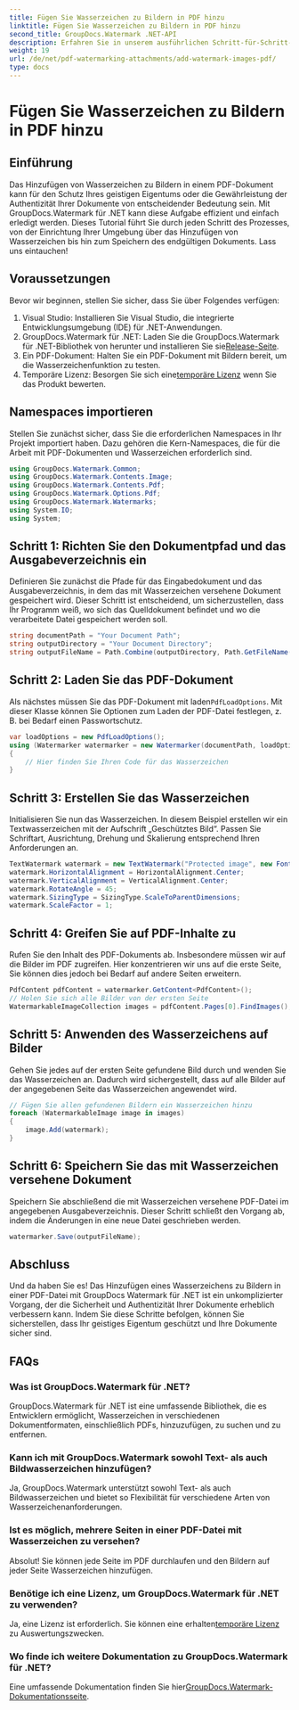 ```yaml
---
title: Fügen Sie Wasserzeichen zu Bildern in PDF hinzu
linktitle: Fügen Sie Wasserzeichen zu Bildern in PDF hinzu
second_title: GroupDocs.Watermark .NET-API
description: Erfahren Sie in unserem ausführlichen Schritt-für-Schritt-Tutorial, wie Sie mithilfe von GroupDocs.Watermark für .NET Wasserzeichen zu Bildern in PDF-Dokumenten hinzufügen. Sichern Sie Ihre PDFs ganz einfach.
weight: 19
url: /de/net/pdf-watermarking-attachments/add-watermark-images-pdf/
type: docs
---
```

# Fügen Sie Wasserzeichen zu Bildern in PDF hinzu

## Einführung
Das Hinzufügen von Wasserzeichen zu Bildern in einem PDF-Dokument kann für den Schutz Ihres geistigen Eigentums oder die Gewährleistung der Authentizität Ihrer Dokumente von entscheidender Bedeutung sein. Mit GroupDocs.Watermark für .NET kann diese Aufgabe effizient und einfach erledigt werden. Dieses Tutorial führt Sie durch jeden Schritt des Prozesses, von der Einrichtung Ihrer Umgebung über das Hinzufügen von Wasserzeichen bis hin zum Speichern des endgültigen Dokuments. Lass uns eintauchen!
## Voraussetzungen
Bevor wir beginnen, stellen Sie sicher, dass Sie über Folgendes verfügen:
1. Visual Studio: Installieren Sie Visual Studio, die integrierte Entwicklungsumgebung (IDE) für .NET-Anwendungen.
2.  GroupDocs.Watermark für .NET: Laden Sie die GroupDocs.Watermark für .NET-Bibliothek von herunter und installieren Sie sie[Release-Seite](https://releases.groupdocs.com/Watermark/net/).
3. Ein PDF-Dokument: Halten Sie ein PDF-Dokument mit Bildern bereit, um die Wasserzeichenfunktion zu testen.
4.  Temporäre Lizenz: Besorgen Sie sich eine[temporäre Lizenz](https://purchase.groupdocs.com/temporary-license/) wenn Sie das Produkt bewerten.
## Namespaces importieren
Stellen Sie zunächst sicher, dass Sie die erforderlichen Namespaces in Ihr Projekt importiert haben. Dazu gehören die Kern-Namespaces, die für die Arbeit mit PDF-Dokumenten und Wasserzeichen erforderlich sind.
```csharp
using GroupDocs.Watermark.Common;
using GroupDocs.Watermark.Contents.Image;
using GroupDocs.Watermark.Contents.Pdf;
using GroupDocs.Watermark.Options.Pdf;
using GroupDocs.Watermark.Watermarks;
using System.IO;
using System;
```
## Schritt 1: Richten Sie den Dokumentpfad und das Ausgabeverzeichnis ein
Definieren Sie zunächst die Pfade für das Eingabedokument und das Ausgabeverzeichnis, in dem das mit Wasserzeichen versehene Dokument gespeichert wird. Dieser Schritt ist entscheidend, um sicherzustellen, dass Ihr Programm weiß, wo sich das Quelldokument befindet und wo die verarbeitete Datei gespeichert werden soll.
```csharp
string documentPath = "Your Document Path";
string outputDirectory = "Your Document Directory";
string outputFileName = Path.Combine(outputDirectory, Path.GetFileName(documentPath));
```
## Schritt 2: Laden Sie das PDF-Dokument
 Als nächstes müssen Sie das PDF-Dokument mit laden`PdfLoadOptions`. Mit dieser Klasse können Sie Optionen zum Laden der PDF-Datei festlegen, z. B. bei Bedarf einen Passwortschutz.
```csharp
var loadOptions = new PdfLoadOptions();
using (Watermarker watermarker = new Watermarker(documentPath, loadOptions))
{
    // Hier finden Sie Ihren Code für das Wasserzeichen
}
```
## Schritt 3: Erstellen Sie das Wasserzeichen
Initialisieren Sie nun das Wasserzeichen. In diesem Beispiel erstellen wir ein Textwasserzeichen mit der Aufschrift „Geschütztes Bild“. Passen Sie Schriftart, Ausrichtung, Drehung und Skalierung entsprechend Ihren Anforderungen an.
```csharp
TextWatermark watermark = new TextWatermark("Protected image", new Font("Arial", 8));
watermark.HorizontalAlignment = HorizontalAlignment.Center;
watermark.VerticalAlignment = VerticalAlignment.Center;
watermark.RotateAngle = 45;
watermark.SizingType = SizingType.ScaleToParentDimensions;
watermark.ScaleFactor = 1;
```
## Schritt 4: Greifen Sie auf PDF-Inhalte zu
Rufen Sie den Inhalt des PDF-Dokuments ab. Insbesondere müssen wir auf die Bilder im PDF zugreifen. Hier konzentrieren wir uns auf die erste Seite, Sie können dies jedoch bei Bedarf auf andere Seiten erweitern.
```csharp
PdfContent pdfContent = watermarker.GetContent<PdfContent>();
// Holen Sie sich alle Bilder von der ersten Seite
WatermarkableImageCollection images = pdfContent.Pages[0].FindImages();
```
## Schritt 5: Anwenden des Wasserzeichens auf Bilder
Gehen Sie jedes auf der ersten Seite gefundene Bild durch und wenden Sie das Wasserzeichen an. Dadurch wird sichergestellt, dass auf alle Bilder auf der angegebenen Seite das Wasserzeichen angewendet wird.
```csharp
// Fügen Sie allen gefundenen Bildern ein Wasserzeichen hinzu
foreach (WatermarkableImage image in images)
{
    image.Add(watermark);
}
```
## Schritt 6: Speichern Sie das mit Wasserzeichen versehene Dokument
Speichern Sie abschließend die mit Wasserzeichen versehene PDF-Datei im angegebenen Ausgabeverzeichnis. Dieser Schritt schließt den Vorgang ab, indem die Änderungen in eine neue Datei geschrieben werden.
```csharp
watermarker.Save(outputFileName);
```
## Abschluss
Und da haben Sie es! Das Hinzufügen eines Wasserzeichens zu Bildern in einer PDF-Datei mit GroupDocs Watermark für .NET ist ein unkomplizierter Vorgang, der die Sicherheit und Authentizität Ihrer Dokumente erheblich verbessern kann. Indem Sie diese Schritte befolgen, können Sie sicherstellen, dass Ihr geistiges Eigentum geschützt und Ihre Dokumente sicher sind.
## FAQs
### Was ist GroupDocs.Watermark für .NET?
GroupDocs.Watermark für .NET ist eine umfassende Bibliothek, die es Entwicklern ermöglicht, Wasserzeichen in verschiedenen Dokumentformaten, einschließlich PDFs, hinzuzufügen, zu suchen und zu entfernen.
### Kann ich mit GroupDocs.Watermark sowohl Text- als auch Bildwasserzeichen hinzufügen?
Ja, GroupDocs.Watermark unterstützt sowohl Text- als auch Bildwasserzeichen und bietet so Flexibilität für verschiedene Arten von Wasserzeichenanforderungen.
### Ist es möglich, mehrere Seiten in einer PDF-Datei mit Wasserzeichen zu versehen?
Absolut! Sie können jede Seite im PDF durchlaufen und den Bildern auf jeder Seite Wasserzeichen hinzufügen.
### Benötige ich eine Lizenz, um GroupDocs.Watermark für .NET zu verwenden?
 Ja, eine Lizenz ist erforderlich. Sie können eine erhalten[temporäre Lizenz](https://purchase.groupdocs.com/temporary-license/) zu Auswertungszwecken.
### Wo finde ich weitere Dokumentation zu GroupDocs.Watermark für .NET?
 Eine umfassende Dokumentation finden Sie hier[GroupDocs.Watermark-Dokumentationsseite](https://tutorials.groupdocs.com/Watermark/net/).